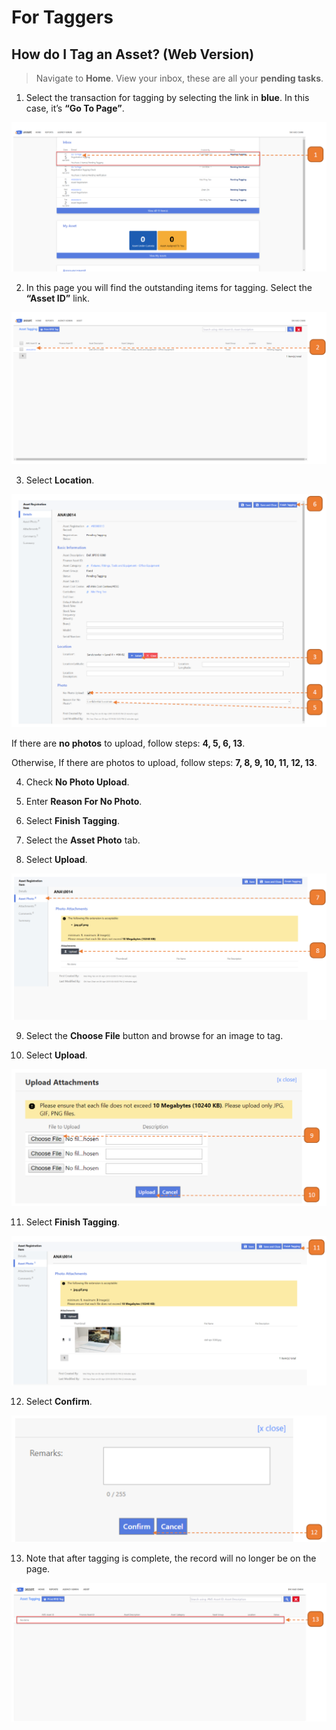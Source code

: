 # For Taggers

## How do I Tag an Asset? (Web Version)

> Navigate to **Home**. View your inbox, these are all your **pending tasks**.

1. Select the transaction for tagging by selecting the link in **blue**. 
In this case, it’s **“Go To Page”**.

![](images/ARFT.png "ARFT")

2. In this page you will find the outstanding items for tagging. 
Select the **“Asset ID”** link.

![](images/ARFT2.png "ARFT2")

3. Select **Location**.

![](images/ARFT3.png "ARFT3")

If there are **no photos** to upload, follow steps: **4, 5, 6, 13**. 

Otherwise, If there are photos to upload, follow steps: **7, 8, 9, 10, 11, 12, 13**.

4. Check **No Photo Upload**.

5. Enter **Reason For No Photo**.

6. Select **Finish Tagging**.

7. Select the **Asset Photo** tab.

8. Select **Upload**.

![](images/ARFT4.png "ARFT4")

9. Select the **Choose File** button and browse for an image to tag.

10. Select **Upload**.

![](images/ARFT5.png "ARFT5")

11. Select **Finish Tagging**.

![](images/ARFT6.png "ARFT6")

12. Select **Confirm**.

![](images/ARFT7.png "ARFT7")

13. Note that after tagging is complete, the record will no longer be on the page.

![](images/ARFT8.png "ARFT8")